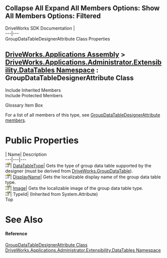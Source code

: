 Collapse All Expand All Members Options: Show All  Members Options: Filtered   
---  
DriveWorks SDK Documentation  |   
---|---  
GroupDataTableDesignerAttribute Class Properties   
  
[DriveWorks.Applications Assembly](topic13.md) > [DriveWorks.Applications.Administrator.Extensibility.DataTables Namespace](topic1432.md) : GroupDataTableDesignerAttribute Class  
---  
  
Include Inherited Members    
Include Protected Members    


Glossary Item Box

For a list of all members of this type, see [GroupDataTableDesignerAttribute members](topic1489.md).

# Public Properties

| Name| Description  
---|---|---  
![Public Property](dotnetimages/publicProperty.gif)| [DataTableType](topic1495.md)| Gets the type of group data table supported by the designer (must be derived from [DriveWorks.GroupDataTable](topic3110.md)).   
![Public Property](dotnetimages/publicProperty.gif)| [DisplayName](topic1496.md)| Gets the localizable display name of the group data table type.   
![Public Property](dotnetimages/publicProperty.gif)| [Image](topic1497.md)| Gets the localizable image of the group data table type.   
![Public Property](dotnetimages/publicProperty.gif)| TypeId|  (Inherited from System.Attribute)  
Top

# See Also

#### Reference

[GroupDataTableDesignerAttribute Class](topic1488.md)   
[DriveWorks.Applications.Administrator.Extensibility.DataTables Namespace](topic1432.md)


